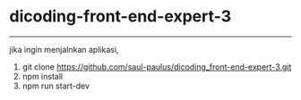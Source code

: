 # dicoding-front-end-expert-3
--------------------------------
jika ingin menjalnkan aplikasi, 
1. git clone https://github.com/saul-paulus/dicoding_front-end-expert-3.git
2. npm install
3. npm run start-dev
